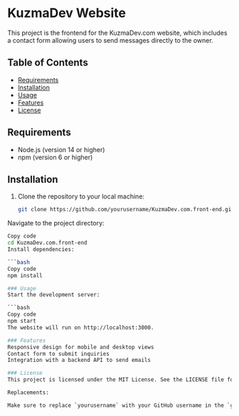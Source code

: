 # KuzmaDev Website

This project is the frontend for the KuzmaDev.com website, which includes a contact form allowing users to send messages directly to the owner.

## Table of Contents

- [Requirements](#requirements)
- [Installation](#installation)
- [Usage](#usage)
- [Features](#features)
- [License](#license)

## Requirements

- Node.js (version 14 or higher)
- npm (version 6 or higher)

## Installation

1. Clone the repository to your local machine:

   ```bash
   git clone https://github.com/yourusername/KuzmaDev.com.front-end.git
Navigate to the project directory:

```bash
Copy code
cd KuzmaDev.com.front-end
Install dependencies:

```bash
Copy code
npm install

### Usage
Start the development server:

```bash
Copy code
npm start
The website will run on http://localhost:3000.

### Features
Responsive design for mobile and desktop views
Contact form to submit inquiries
Integration with a backend API to send emails

### License
This project is licensed under the MIT License. See the LICENSE file for details.

Replacements:

Make sure to replace `yourusername` with your GitHub username in the `git clone` command. Adjust any details under the Features section to reflect the specific functionalities of your frontend if needed.
